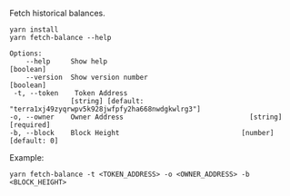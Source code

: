 Fetch historical balances. 

    yarn install
    yarn fetch-balance --help
    
    Options:
        --help     Show help                                             [boolean]
        --version  Show version number                                   [boolean]
     -t, --token    Token Address
                   [string] [default: "terra1xj49zyqrwpv5k928jwfpfy2ha668nwdgkwlrg3"]
    -o, --owner    Owner Address                               [string] [required]
    -b, --block    Block Height                              [number] [default: 0]

Example:

    yarn fetch-balance -t <TOKEN_ADDRESS> -o <OWNER_ADDRESS> -b <BLOCK_HEIGHT>
